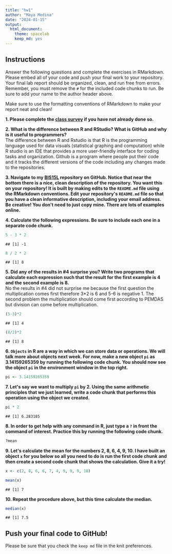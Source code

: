 ```yaml
---
title: "hw1"
author: "Maya Medina"
date: "2024-01-15"
output:
  html_document: 
    theme: spacelab
    keep_md: yes
---
```


## Instructions
Answer the following questions and complete the exercises in RMarkdown. Please embed all of your code and push your final work to your repository. Your final lab report should be organized, clean, and run free from errors. Remember, you must remove the `#` for the included code chunks to run. Be sure to add your name to the author header above.  

Make sure to use the formatting conventions of RMarkdown to make your report neat and clean!  

**1. Please complete the [class survey](https://forms.gle/AHHXd3aobaAdkkFg9) if you have not already done so.**

**2. What is the difference between R and RStudio? What is GitHub and why is it useful to programmers?**  
The difference between R and Rstudio is that R is the programming language used for data visuals (statistical graphing and computation) while R studio is an IDE that provides a more user-friendly interface for coding tasks and organization. Github is a program where people put their code and it tracks the different versions of the code including any changes made to the repositories. 


**3. Navigate to my [BIS15L](https://github.com/jmledford3115/BIS15LW2021_jledford) repository on GitHub. Notice that near the bottom there is a nice, clean description of the repository. You want this on your repository! It is built by making edits to the `README.md` file using the RMarkdown conventions. Edit your repository's `README.md` file so that you have a clean informative description, including your email address. Be creative! You don't need to just copy mine. There are lots of examples online.**  

**4. Calculate the following expressions. Be sure to include each one in a separate code chunk.**  

```r
5 - 3 * 2  
```

```
## [1] -1
```


```r
8 / 2 * 2 
```

```
## [1] 8
```

**5. Did any of the results in #4 surprise you? Write two programs that calculate each expression such that the result for the first example is 4 and the second example is 8.**    
No the results in #4 did not surprise me because the first question the multiplication comes first therefore 3*2 is 6 and 5-6 is negative 1. The second problem the multiplication should come first according to PEMDAS but division can come before multiplication. 


```r
(5-3)*2
```

```
## [1] 4
```


```r
(8/2)*2
```

```
## [1] 8
```

**6. `Objects` in R are a way in which we can store data or operations. We will talk more about objects next week. For now, make a new object `pi` as 3.14159265359 by running the following code chunk. You should now see the object `pi` in the environment window in the top right.**  

```r
pi <- 3.14159265359
```

**7. Let's say we want to multiply `pi` by 2. Using the same arithmetic principles that we just learned, write a code chunk that performs this operation using the object we created.**  


```r
pi * 2
```

```
## [1] 6.283185
```

**8. In order to get help with any command in R, just type a `?` in front the command of interest. Practice this by running the following code chunk.**  

```r
?mean
```

**9. Let's calculate the mean for the numbers 2, 8, 6, 4, 9, 10. I have built an object `x` for you below so all you need to do is run the first code chunk and then create a second code chunk that shows the calculation. Give it a try!**  

```r
x <- c(2, 8, 6, 6, 7, 4, 9, 9, 9, 10)
```


```r
mean(x)
```

```
## [1] 7
```


**10. Repeat the procedure above, but this time calculate the median.**  

```r
median(x)
```

```
## [1] 7.5
```

## Push your final code to GitHub!
Please be sure that you check the `keep md` file in the knit preferences.  
